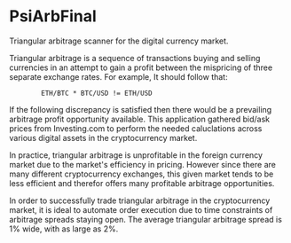 # PsiArbFinal
Triangular arbitrage scanner for the digital currency market.

Triangular arbitrage is a sequence of transactions buying and selling
currencies in an attempt to gain a profit between the mispricing of
three separate exchange rates. For example, It should follow that: 

            ETH/BTC * BTC/USD != ETH/USD 
           
If the following discrepancy is satisfied then there would be a prevailing
arbitrage profit opportunity available. This application gathered bid/ask
prices from Investing.com to perform the needed caluclations across various 
digital assets in the cryptocurrency market.

In practice, triangular arbitrage is unprofitable in the foreign currency market
due to the market's efficiency in pricing. However since there are many different
cryptocurrency exchanges, this given market tends to be less efficient and therefor
offers many profitable arbitrage opportunities.

In order to successfully trade
triangular arbitrage in the cryptocurrency market, it is ideal to automate
order execution due to time constraints of arbitrage spreads staying open.
The average triangular arbitrage spread is 1% wide, with as large as 2%.


